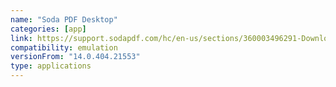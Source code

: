 ```yaml
---
name: "Soda PDF Desktop"
categories: [app]
link: https://support.sodapdf.com/hc/en-us/sections/360003496291-Download-Install
compatibility: emulation
versionFrom: "14.0.404.21553"
type: applications
---
```


